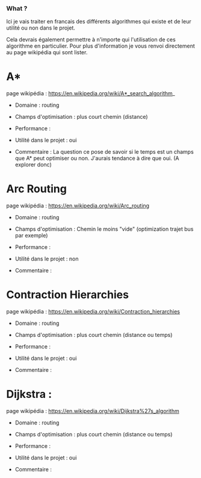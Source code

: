 ### What ?

Ici je vais traiter en francais des différents algorithmes qui existe et de leur utilité ou non dans le projet.

Cela devrais également permettre à n'importe qui l'utilisation de ces algorithme en particulier.
Pour plus d'information je vous renvoi directement au page wikipédia qui sont lister.


# A*

page wikipédia : <https://en.wikipedia.org/wiki/A*_search_algorithm>_


- Domaine : routing

- Champs d'optimisation : plus court chemin (distance)

- Performance :

- Utilité dans le projet : oui

- Commentaire :
La question ce pose de savoir si le temps est un champs que A* peut optimiser ou non. J'aurais tendance à dire que oui. (A explorer donc)

# Arc Routing

page wikipédia : <https://en.wikipedia.org/wiki/Arc_routing>

- Domaine : routing

- Champs d'optimisation : Chemin le moins "vide" (optimization trajet bus par exemple)

- Performance :

- Utilité dans le projet : non

- Commentaire :

# Contraction Hierarchies

page wikipédia : <https://en.wikipedia.org/wiki/Contraction_hierarchies>

- Domaine : routing

- Champs d'optimisation : plus court chemin (distance ou temps)

- Performance :

- Utilité dans le projet : oui

- Commentaire :

# Dijkstra :

page wikipédia : <https://en.wikipedia.org/wiki/Dijkstra%27s_algorithm>

- Domaine : routing

- Champs d'optimisation : plus court chemin (distance ou temps)

- Performance :

- Utilité dans le projet : oui

- Commentaire :

